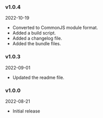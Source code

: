 ### v1.0.4
2022-10-19

 * Converted to CommonJS module format.
 * Added a build script.
 * Added a changelog file.
 * Added the bundle files.

 
### v1.0.3
2022-09-01

 * Updated the readme file.
 

### v1.0.0
2022-08-21

 * Initial release
